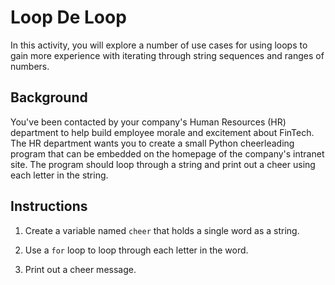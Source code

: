 # Loop De Loop

In this activity, you will explore a number of use cases for using loops to gain more experience with iterating through string sequences and ranges of numbers.

## Background

You've been contacted by your company's Human Resources (HR) department to help build employee morale and excitement about FinTech. The HR department wants you to create a small Python cheerleading program that can be embedded on the homepage of the company's intranet site. The program should loop through a string and print out a cheer using each letter in the string.

## Instructions

1. Create a variable named `cheer` that holds a single word as a string.

2. Use a `for` loop to loop through each letter in the word.

3. Print out a cheer message.

